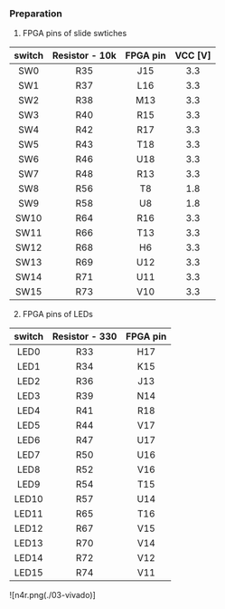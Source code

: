 ### Preparation
1. FPGA pins of slide swtiches

| **switch** | **Resistor - 10k** | **FPGA pin** | **VCC [V]** |
| :-: | :-: | :-: | :-: | 
| SW0 | R35 | J15 | 3.3 |
| SW1 | R37 | L16 | 3.3 |
| SW2 | R38 | M13 | 3.3 |
| SW3 | R40 | R15 | 3.3 |
| SW4 | R42 | R17 | 3.3 |
| SW5 | R43 | T18 | 3.3 |
| SW6 | R46 | U18 | 3.3 |
| SW7 | R48 | R13 | 3.3 |
| SW8 | R56 | T8 | 1.8 |
| SW9 | R58 | U8 | 1.8 |
| SW10 | R64 | R16 | 3.3 |
| SW11 | R66 | T13 | 3.3 |
| SW12 | R68 | H6 | 3.3 |
| SW13 | R69 | U12 | 3.3 |
| SW14 | R71 | U11 | 3.3 |
| SW15 | R73 | V10 | 3.3 |


2. FPGA pins of LEDs

| **switch** | **Resistor - 330** | **FPGA pin** | 
| :-: | :-: | :-: |
| LED0 | R33 | H17 |
| LED1 | R34 | K15 |
| LED2 | R36 | J13 |
| LED3 | R39 | N14 |
| LED4 | R41 | R18 |
| LED5 | R44 | V17 |
| LED6 | R47 | U17 |
| LED7 | R50 | U16 |
| LED8 | R52 | V16 |
| LED9 | R54 | T15 |
| LED10 | R57 | U14 |
| LED11 | R65 | T16 |
| LED12 | R67 | V15 |
| LED13 | R70 | V14 |
| LED14 | R72 | V12 |
| LED15 | R74 | V11 |


 
![n4r.png(./03-vivado)]
